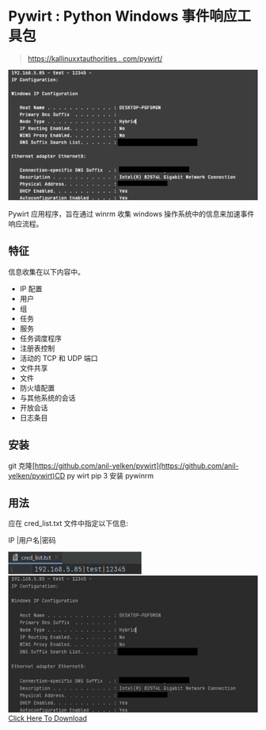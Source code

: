 # Pywirt : Python Windows 事件响应工具包

> [https://kallinuxxtauthorities . com/pywirt/](https://kalilinuxtutorials.com/pywirt/)

[![](img/cb75b4166be8e90ebfc28b180dfc00c6.png)](https://blogger.googleusercontent.com/img/b/R29vZ2xl/AVvXsEgC_yMt-2zMb5Ex1QIv8soBUPPKanbSui-P0ODWpA4Z9yxPcRi_lfh4I8Ef6lmgtdEAekOFEcXsqRtnvtUnEfryMddztvq-hnGNxzXpRWjZptlNrPoYc91Qf13wHhXnHUpB7i_FTlXxIsVpnV-rs0vmS0-NV6dp7U4QfB1BZUeVQp5fWBiKGIM030KJ/s728/Pywirt1.png)

Pywirt 应用程序，旨在通过 winrm 收集 windows 操作系统中的信息来加速事件响应流程。

## 特征

信息收集在以下内容中。

*   IP 配置
*   用户
*   组
*   任务
*   服务
*   任务调度程序
*   注册表控制
*   活动的 TCP 和 UDP 端口
*   文件共享
*   文件
*   防火墙配置
*   与其他系统的会话
*   开放会话
*   日志条目

## 安装

git 克隆[https://github.com/anil-yelken/pywirt](https://github.com/anil-yelken/pywirt)CD py wirt
pip 3 安装 pywinrm

## 用法

应在 cred_list.txt 文件中指定以下信息:

IP |用户名|密码

![](img/03720fb77e9bf53f66c4c2feccd087ef.png)![](img/37b5fd1040dbb11f72d1c2920d094828.png)[Click Here To Download](https://github.com/anil-yelken/pywirt)